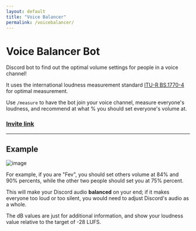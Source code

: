 ```yaml
---
layout: default
title: "Voice Balancer"
permalink: /voicebalancer/
---
```


# Voice Balancer Bot

Discord bot to find out the optimal volume settings for people in a voice channel!

It uses the international loudness measurement standard [ITU-R BS.1770-4](https://www.itu.int/dms_pubrec/itu-r/rec/bs/R-REC-BS.1770-4-201510-I!!PDF-E.pdf) for optimal measurement.

Use `/measure` to have the bot join your voice channel, measure everyone's loudness, and recommend at what % you should set everyone's volume at.

### [Invite link](https://discord.com/api/oauth2/authorize?client_id=949624987629813780&permissions=1049600&scope=bot%20applications.commands)

---

## Example

![image](https://user-images.githubusercontent.com/76059582/184538958-a4a4b86c-2acc-48c8-b936-67a0199d76f4.png)

For example, if you are "Fev", you should set others volume at 84% and 90% percents, while the other two people should set you at 75% percent.

This will make your Discord audio __balanced__ on your end; if it makes everyone too loud or too silent, you would need to adjust Discord's audio as a whole.

The dB values are just for additional information, and show your loudness value relative to the target of -28 LUFS.
